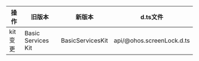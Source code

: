 | 操作 | 旧版本 | 新版本 | d.ts文件 |
| ---- | ------ | ------ | -------- |
|kit变更|Basic Services Kit|BasicServicesKit|api/@ohos.screenLock.d.ts|
